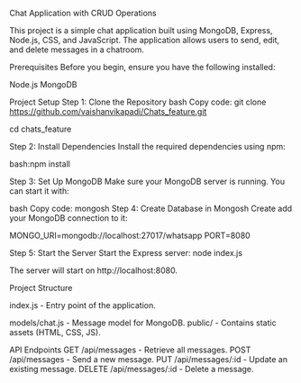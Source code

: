 

Chat Application with CRUD Operations

This project is a simple chat application built using MongoDB, Express, Node.js, CSS, and JavaScript. The application allows users to send, edit, and delete messages in a chatroom.

Prerequisites
Before you begin, ensure you have the following installed:

Node.js
MongoDB

Project Setup
Step 1: Clone the Repository
bash Copy code:
git clone https://github.com/vaishanvikapadi/Chats_feature.git

cd chats_feature

Step 2: Install Dependencies
Install the required dependencies using npm:

bash:npm install


Step 3: Set Up MongoDB
Make sure your MongoDB server is running. You can start it with:

bash Copy code: mongosh
Step 4: Create Database in Mongosh
Create  add your MongoDB connection to it:

MONGO_URI=mongodb://localhost:27017/whatsapp
PORT=8080

Step 5: Start the Server
Start the Express server: node index.js


The server will start on http://localhost:8080.

Project Structure

index.js - Entry point of the application.

models/chat.js - Message model for MongoDB.
public/ - Contains static assets (HTML, CSS, JS).

API Endpoints
GET /api/messages - Retrieve all messages.
POST /api/messages - Send a new message.
PUT /api/messages/:id - Update an existing message.
DELETE /api/messages/:id - Delete a message.






